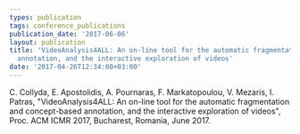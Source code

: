 ```yaml
---
types: publication
tags: conference_publications
publication_date: '2017-06-06'
layout: publication
title: 'VideoAnalysis4ALL: An on-line tool for the automatic fragmentation and concept-based
  annotation, and the interactive exploration of videos'
date: '2017-04-26T12:34:00+03:00'
---
```

<p><span lang="EN-US">C. Collyda, E. Apostolidis, A. Pournaras, F. Markatopoulou, V. Mezaris, I. Patras, "VideoAnalysis4ALL: An on-line tool for the automatic fragmentation and concept-based annotation, and the interactive exploration of videos", Proc. ACM ICMR 2017, Bucharest, Romania, June 2017.</span></p>
